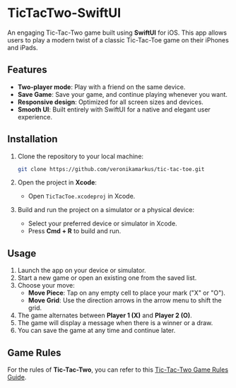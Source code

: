 # TicTacTwo-SwiftUI

An engaging Tic-Tac-Two game built using **SwiftUI** for iOS. This app allows users to play a modern twist of a classic Tic-Tac-Toe game on their iPhones and iPads.

## Features

- **Two-player mode**: Play with a friend on the same device.
- **Save Game**: Save your game, and continue playing whenever you want.
- **Responsive design**: Optimized for all screen sizes and devices.
- **Smooth UI**: Built entirely with SwiftUI for a native and elegant user experience.

## Installation

1. Clone the repository to your local machine:
    ```sh
    git clone https://github.com/veronikamarkus/tic-tac-toe.git
    ```

2. Open the project in **Xcode**:
    - Open `TicTacToe.xcodeproj` in Xcode.

3. Build and run the project on a simulator or a physical device:
    - Select your preferred device or simulator in Xcode.
    - Press **Cmd + R** to build and run.

## Usage

1. Launch the app on your device or simulator.
2. Start a new game or open an existing one from the saved list.
3. Choose your move:
   - **Move Piece**: Tap on any empty cell to place your mark ("X" or "O").
   - **Move Grid**: Use the direction arrows in the arrow menu to shift the grid.
4. The game alternates between **Player 1 (X)** and **Player 2 (O)**.
5. The game will display a message when there is a winner or a draw.
6. You can save the game at any time and continue later.

## Game Rules

For the rules of **Tic-Tac-Two**, you can refer to this [Tic-Tac-Two Game Rules Guide](https://www.geekyhobbies.com/tic-tac-two-board-game-review/).
